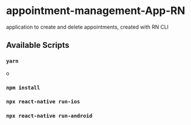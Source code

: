 # appointment-management-App-RN
 application to create and delete appointments, created with RN CLI
 
## Available Scripts
### `yarn` 
o
### `npm install`
### `npx react-native run-ios`
### `npx react-native run-android`


